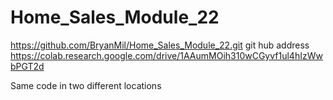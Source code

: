 # Home_Sales_Module_22

https://github.com/BryanMil/Home_Sales_Module_22.git  git hub address
https://colab.research.google.com/drive/1AAumMOih310wCGyvf1ul4hIzWwbPGT2d

Same code in two different locations
